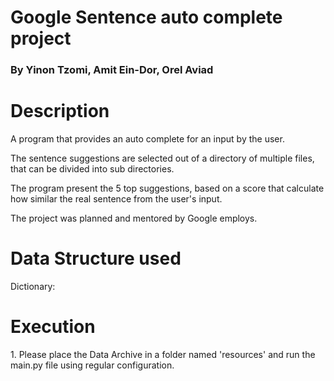 <h1>Google Sentence auto complete project</h1>
<h3>By Yinon Tzomi, Amit Ein-Dor, Orel Aviad</h3>


<h1>Description</h1>
<p>
A program that provides an auto complete for an input by the user.</p>
<p>
The sentence suggestions are selected out of a directory of multiple files,
that can be divided into sub directories.
</p>
<p>
The program present the 5 top suggestions, based on a score that calculate how 
similar the real sentence from the user's input.
</p>
<p>
The project was planned and mentored by Google employs.
</p>

<h1>Data Structure used</h1>
<p>
Dictionary:

</p>

<h1>Execution</h1>
<p>1. Please place the Data Archive in a folder named 'resources'
and run the main.py file using regular configuration.
</p>
